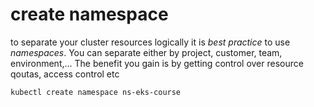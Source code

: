 # create namespace
to separate your cluster resources logically it is *best practice* to use _namespaces_. You can separate either by project, customer, team, environment,...
The benefit you gain is by getting control over resource qoutas, access control etc

```
kubectl create namespace ns-eks-course
```
